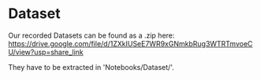 # Dataset
Our recorded Datasets can be found as a .zip here: https://drive.google.com/file/d/1ZXkIUSeE7WR9xGNmkbRug3WTRTmvoeCU/view?usp=share_link

They have to be extracted in 'Notebooks/Dataset/'.